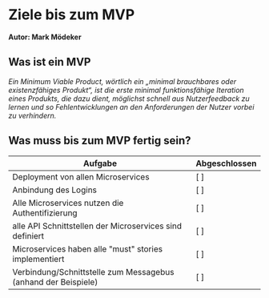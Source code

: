 # Ziele bis zum MVP

**Autor: Mark Mödeker**

## Was ist ein MVP
*Ein Minimum Viable Product, wörtlich ein „minimal brauchbares oder existenzfähiges Produkt“, ist die erste minimal funktionsfähige Iteration eines Produkts, die dazu dient, möglichst schnell aus Nutzerfeedback zu lernen und so Fehlentwicklungen an den Anforderungen der Nutzer vorbei zu verhindern.*

## Was muss bis zum MVP fertig sein?
| Aufgabe | Abgeschlossen |
| - | - |
| Deployment von allen Microservices | [ ] |
| Anbindung des Logins | [ ] |
| Alle Microservices nutzen die Authentifizierung | [ ] |
| alle API Schnittstellen der Microservices sind definiert | [ ] |
| Microservices haben alle "must" stories implementiert | [ ] |
| Verbindung/Schnittstelle zum Messagebus (anhand der Beispiele) | [ ] |
